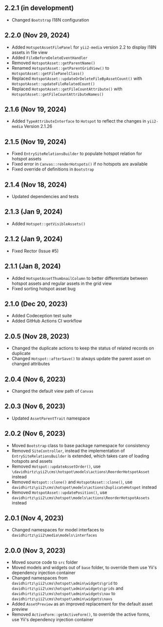 ## 2.2.1 (in development)

- Changed `Bootstrap` I18N configuration

## 2.2.0 (Nov 29, 2024)

- Added `HotspotAssetFilePanel` for `yii2-media` version 2.2 to display I18N assets in file view
- Added `FileBeforeDeleteEventHandler`
- Removed `HotspotAsset::getParentName()`
- Renamed `HotspotAsset::getParentGridView()` to `HotspotAsset::getFilePanelClass()`
- Replaced `HotspotAsset::updateOrDeleteFileByAssetCount()` with `HotspotAsset::updateFileRelatedCount()`
- Replaced `HotspotAsset::getFileCountAttribute()` with `HotspotAsset::getFileCountAttributeNames()`

## 2.1.6 (Nov 19, 2024)

- Added `TypeAttributeInterface` to `Hotspot` to reflect the changes in `yii2-media` Version 2.1.26

## 2.1.5 (Nov 19, 2024)

- Fixed `EntrySiteRelationsBuilder` to populate hotspot relation for hotspot assets
- Fixed error in `Canvas::renderHotspots()` if no hotspots are available
- Fixed override of definitions in `Bootstrap`

## 2.1.4 (Nov 18, 2024)

- Updated dependencies and tests

## 2.1.3 (Jan 9, 2024)

- Added `Hotspot::getVisibleAssets()`

## 2.1.2 (Jan 9, 2024)

- Fixed Rector (Issue #5)

## 2.1.1 (Jan 8, 2024)

- Added `HotspotAssetThumbnailColumn` to better differentiate between hotspot assets and regular assets in the grid view
- Fixed sorting hotspot asset bug

## 2.1.0 (Dec 20, 2023)

- Added Codeception test suite
- Added GitHub Actions CI workflow

## 2.0.5 (Nov 28, 2023)

- Changed the duplicate actions to keep the status of related records on duplicate
- Changed `Hotspot::afterSave()` to always update the parent asset on changed attributes

## 2.0.4 (Nov 6, 2023)

- Changed the default view path of `Canvas`

## 2.0.3 (Nov 6, 2023)

- Updated `AssetParentTrait` namespace

## 2.0.2 (Nov 6, 2023)

- Moved `Bootstrap` class to base package namespace for consistency
- Removed `SiteController`, instead the implementation of `EntrySiteRelationsBuilder` is extended, which takes care of
  loading hotspots and assets
- Removed `Hotspot::updateAssetOrder()`, use `\davidhirtz\yii2\cms\hotspot\models\actions\ReorderHotspotAsset`
  instead
- Removed `Hotspot::clone()` and `HotspotAsset::clone()`,
  use `davidhirtz\yii2\cms\hotspot\models\actions\DuplicateHotspot` instead
- Removed `HotspotAsset::updatePosition()`, use `davidhirtz\yii2\cms\hotspot\models\actions\ReorderHotspotAssets`
  instead

## 2.0.1 (Nov 4, 2023)

- Changed namespaces for model interfaces to `davidhirtz\yii2\media\models\interfaces`

## 2.0.0 (Nov 3, 2023)

- Moved source code to `src` folder
- Moved models and widgets out of `base` folder, to override them use Yii's dependency injection
  container
- Changed namespaces from `davidhirtz\yii2\cms\hotspot\admin\widgets\grid`
  to `davidhirtz\yii2\cms\hotspot\admin\widgets\grids` and `davidhirtz\yii2\cms\hotspot\admin\widgets\nav`
  to `davidhirtz\yii2\cms\hotspot\admin\widgets\navs`
- Added `AssetPreview` as an improved replacement for the default asset preview
- Removed `ActiveForm::getActiveForm()`, to override the active forms, use Yii's dependency injection
  container